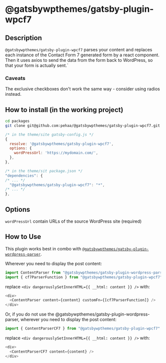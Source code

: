 # @gatsbywpthemes/gatsby-plugin-wpcf7

## Description

`@gatsbywpthemes/gatsby-plugin-wpcf7` parses your content and replaces each instance of the Contact Form 7 generated form by a react component.
Then it uses axios to send the data from the form back to WordPress, so that your form is actually sent.`

### Caveats

The exclusive checkboxes don't work the same way - consider using radios instead.

## How to install (in the working project)

```bash
cd packages
git clone git@github.com:pehaa/@gatsbywpthemes/gatsby-plugin-wpcf7.git
```

```javascript
/* in the theme/site gatsby-config.js */
{
  resolve: '@gatsbywpthemes/gatsby-plugin-wpcf7',
  options: {
    wordPressUrl: 'https://mydomain.com/',
  },
},

/* in the theme/sit package.json */
"dependencies": {
/* ... */
  "@gatsbywpthemes/gatsby-plugin-wpcf7": "*",
/* ... */
},
```

## Options

`wordPressUrl` contain URLs of the source WordPress site (required)

## How to Use

This plugin works best in combo with [`@gatsbywpthemes/gatsby-plugin-wordpress-parser`](https://github.com/pehaa/@gatsbywpthemes/gatsby-plugin-wordpress-parser).

Wherever you need to display the post content:

```javascript
import ContentParser from "@gatsbywpthemes/gatsby-plugin-wordpress-parser"
import { cf7ParserFunction } from "@gatsbywpthemes/gatsby-plugin-wpcf7"
```

replace `<div dangerouslySetInnerHTML={{ __html: content }} />` with:

```javascript
<div>
  <ContentParser content={content} customFn={[cf7ParserFunction]} />
</div>
```

Or, if you do not use the @gatsbywpthemes/gatsby-plugin-wordpress-parser, wherever you need to display the post content:

```javascript
import { ContentParserCF7 } from "@gatsbywpthemes/gatsby-plugin-wpcf7"
```

replace `<div dangerouslySetInnerHTML={{ __html: content }} />` with:

```javascript
<div>
  <ContentParserCF7 content={content} />
</div>
```
